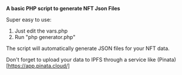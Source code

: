 **A basic PHP script to generate NFT Json Files**

Super easy to use:

1. Just edit the vars.php
2. Run "php generator.php"

The script will automatically generate JSON files for your NFT data.

Don't forget to upload your data to IPFS through a service like (Pinata)[https://app.pinata.cloud/]
